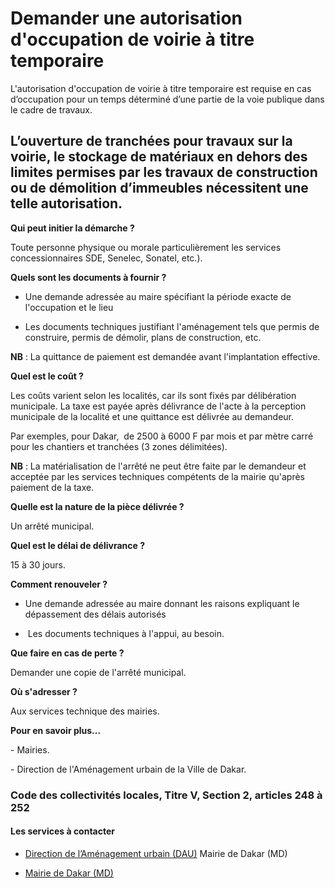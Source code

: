 # Demander une autorisation d'occupation de voirie à titre temporaire

L'autorisation d'occupation de voirie à titre temporaire est requise en cas d’occupation pour un temps déterminé d’une partie de la voie publique dans le cadre de travaux.  
  
L’ouverture de tranchées pour travaux sur la voirie, le stockage de matériaux en dehors des limites permises par les travaux de construction ou de démolition d’immeubles nécessitent une telle autorisation.
----------------------------------------------------------------------------------------------------------------------------------------------------------------------------------------------------------------------------------------------------------------------------------------------------------------------------------------------------------------------------------------------

**Qui peut initier la démarche ?**

Toute personne physique ou morale particulièrement les services concessionnaires SDE, Senelec, Sonatel, etc.).  

**Quels sont les documents à fournir ?**

*   Une demande adressée au maire spécifiant la période exacte de l'occupation et le lieu  
    

*   Les documents techniques justifiant l'aménagement tels que permis de construire, permis de démolir, plans de construction, etc.  
    

**NB** : La quittance de paiement est demandée avant l'implantation effective.

**Quel est le coût ?**

Les coûts varient selon les localités, car ils sont fixés par délibération municipale. La taxe est payée après délivrance de l'acte à la perception municipale de la localité et une quittance est délivrée au demandeur.

Par exemples, pour Dakar,  de 2500 à 6000 F par mois et par mètre carré pour les chantiers et tranchées (3 zones délimitées).

**NB** : La matérialisation de l'arrêté ne peut être faite par le demandeur et acceptée par les services techniques compétents de la mairie qu'après paiement de la taxe.

**Quelle est la nature de la pièce délivrée ?**

Un arrêté municipal.  

**Quel est le délai de délivrance ?**

15 à 30 jours.  

**Comment renouveler ?**

*   Une demande adressée au maire donnant les raisons expliquant le dépassement des délais autorisés

*    Les documents techniques à l'appui, au besoin.

**Que faire en cas de perte ?**

Demander une copie de l'arrêté municipal.  

**Où s'adresser ?**

Aux services technique des mairies.

**Pour en savoir plus...**

\- Mairies.

\- Direction de l'Aménagement urbain de la Ville de Dakar.  

### Code des collectivités locales, Titre V, Section 2, articles 248 à 252

#### Les services à contacter

*   [Direction de l’Aménagement urbain (DAU)](../../../services/direction-de-lamenagement-urbain-dau.md) Mairie de Dakar (MD)  
    
*   [Mairie de Dakar (MD)](../../../services/mairie-de-dakar-md.md)
